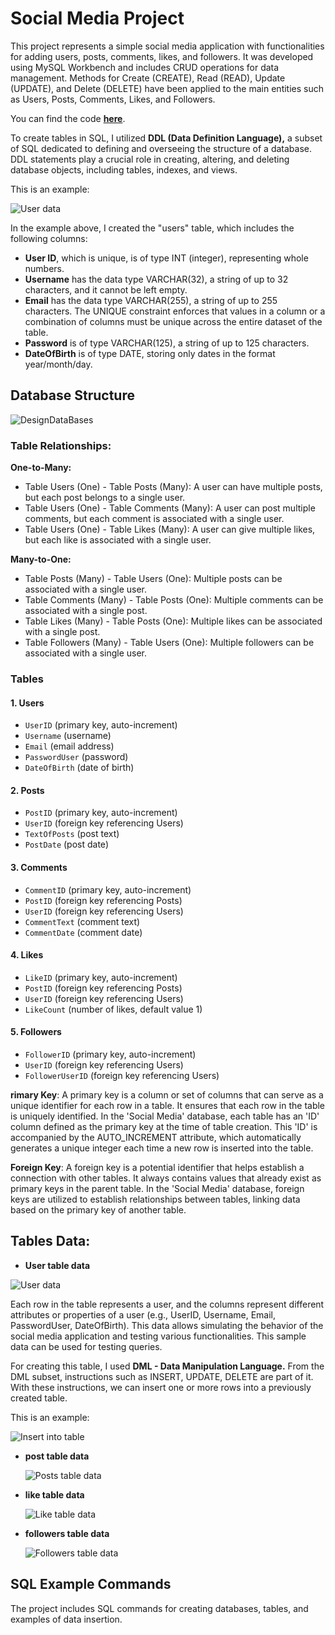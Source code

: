 
# Social Media Project

This project represents a simple social media application with functionalities for adding users, posts, comments, likes, and followers. It was developed using MySQL Workbench and includes CRUD operations for data management. Methods for Create (CREATE), Read (READ), Update (UPDATE), and Delete (DELETE) have been applied to the main entities such as Users, Posts, Comments, Likes, and Followers.

You can find the code [**here**](https://github.com/legendadr/MySQL-Project/blob/main/MySqlProjectFile.sql).


To create tables in SQL, I utilized **DDL (Data Definition Language),** a subset of SQL dedicated to defining and overseeing the structure of a database. DDL statements play a crucial role in creating, altering, and deleting database objects, including tables, indexes, and views.

This is an example:


  ![User data](https://github.com/legendadr/MySQL-Project/blob/main/table3.png)

In the example above, I created the "users" table, which includes the following columns:
- **User ID**, which is unique, is of type INT (integer), representing whole numbers.
- **Username** has the data type VARCHAR(32), a string of up to 32 characters, and it cannot be left empty.
- **Email** has the data type VARCHAR(255), a string of up to 255 characters. The UNIQUE constraint enforces that values in a column or a combination of columns must be unique across the entire dataset of the table.
- **Password** is of type VARCHAR(125), a string of up to 125 characters.
- **DateOfBirth** is of type DATE, storing only dates in the format year/month/day.




## Database Structure

 ![DesignDataBases](https://github.com/legendadr/MySQL-Project/blob/main/designDataBases.png)


### Table Relationships:

**One-to-Many:**

- Table Users (One) - Table Posts (Many): A user can have multiple posts, but each post belongs to a single user.
- Table Users (One) - Table Comments (Many): A user can post multiple comments, but each comment is associated with a single user.
- Table Users (One) - Table Likes (Many): A user can give multiple likes, but each like is associated with a single user.

**Many-to-One:**

- Table Posts (Many) - Table Users (One): Multiple posts can be associated with a single user.
- Table Comments (Many) - Table Posts (One): Multiple comments can be associated with a single post.
- Table Likes (Many) - Table Posts (One): Multiple likes can be associated with a single post.
- Table Followers (Many) - Table Users (One): Multiple followers can be associated with a single user.

### Tables

#### 1. Users
   - `UserID` (primary key, auto-increment)
   - `Username` (username)
   - `Email` (email address)
   - `PasswordUser` (password)
   - `DateOfBirth` (date of birth)

#### 2. Posts
   - `PostID` (primary key, auto-increment)
   - `UserID` (foreign key referencing Users)
   - `TextOfPosts` (post text)
   - `PostDate` (post date)

#### 3. Comments
   - `CommentID` (primary key, auto-increment)
   - `PostID` (foreign key referencing Posts)
   - `UserID` (foreign key referencing Users)
   - `CommentText` (comment text)
   - `CommentDate` (comment date)

#### 4. Likes
   - `LikeID` (primary key, auto-increment)
   - `PostID` (foreign key referencing Posts)
   - `UserID` (foreign key referencing Users)
   - `LikeCount` (number of likes, default value 1)

#### 5. Followers
   - `FollowerID` (primary key, auto-increment)
   - `UserID` (foreign key referencing Users)
   - `FollowerUserID` (foreign key referencing Users)


**rimary Key**: A primary key is a column or set of columns that can serve as a unique identifier for each row in a table. It ensures that each row in the table is uniquely identified. In the 'Social Media' database, each table has an 'ID' column defined as the primary key at the time of table creation. This 'ID' is accompanied by the AUTO_INCREMENT attribute, which automatically generates a unique integer each time a new row is inserted into the table.

**Foreign Key**: A foreign key is a potential identifier that helps establish a connection with other tables. It always contains values that already exist as primary keys in the parent table. In the 'Social Media' database, foreign keys are utilized to establish relationships between tables, linking data based on the primary key of another table.


## Tables Data:

- **User table data**

![User data](https://github.com/legendadr/MySQL-Project/blob/main/User%20Table%20Data.png)

Each row in the table represents a user, and the columns represent different attributes or properties of a user (e.g., UserID, Username, Email, PasswordUser, DateOfBirth). This data allows simulating the behavior of the social media application and testing various functionalities. This sample data can be used for testing queries.

For creating this table, I used **DML - Data Manipulation Language.** From the DML subset, instructions such as INSERT, UPDATE, DELETE are part of it. With these instructions, we can insert one or more rows into a previously created table.

This is an example:

![Insert into table](https://github.com/legendadr/MySQL-Project/blob/main/insert%20into%20table.png)

- **post table data**

  ![Posts table data](https://github.com/legendadr/MySQL-Project/blob/main/table%20posts.png) 

- **like table data**

  ![Like table data](https://github.com/legendadr/MySQL-Project/blob/main/table%20like.png) 

- **followers table data**

  ![Followers table data](https://github.com/legendadr/MySQL-Project/blob/main/table%20followers.png)



## SQL Example Commands

The project includes SQL commands for creating databases, tables, and examples of data insertion.



